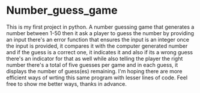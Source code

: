 # Number_guess_game
This is my first project in python.
A number guessing game that generates a number between 1-50 
then it ask a player to guess the number by providing an input
there's an error function that ensures the input is an integer
once the input is provided, it compares it with the computer generated number
and if the guess is a correct one, it indicates it and also if its a wrong guess there's an indicator for that as well while also telling the player the right number
there's a total of five guesses per game and in each guess, it displays the number of guess(es) remaining.
I'm hoping there are more efficient ways of wrting this same program with lesser lines of code.
Feel free to show me better ways, thanks in advance.

